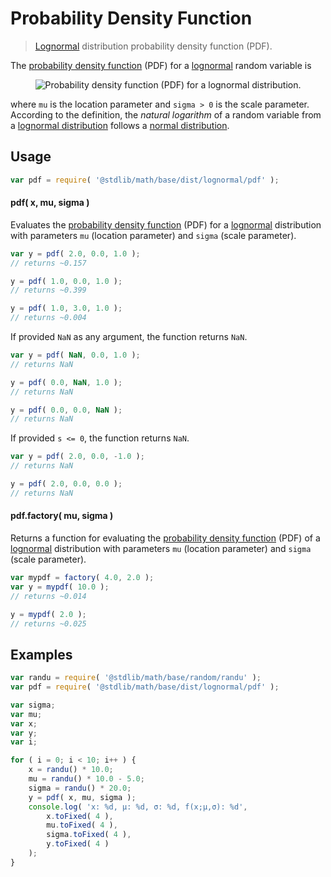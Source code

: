 # Probability Density Function

> [Lognormal][lognormal] distribution probability density function (PDF).


<section class="intro">

The [probability density function][pdf] (PDF) for a [lognormal][lognormal] random variable is

<!-- <equation class="equation" label="eq:pdf" align="center" raw="f(x;\mu,\sigma) = \frac{1}{x\sqrt{2\pi\sigma^2}} e^{-\frac{\left(\ln x-\mu\right)^2}{2\sigma^2}}" alt="Probability density function (PDF) for a lognormal distribution."> -->

<div class="equation" align="center" data-raw-text="f(x;\mu,\sigma) = \frac{1}{x\sqrt{2\pi\sigma^2}} e^{-\frac{\left(\ln x-\mu\right)^2}{2\sigma^2}}" data-equation="eq:pdf">
    <img src="" alt="Probability density function (PDF) for a lognormal distribution.">
    <br>
</div>

<!-- </equation> -->

where `mu` is the location parameter and `sigma > 0` is the scale parameter. According to the definition, the *natural logarithm* of a random variable from a
[lognormal distribution][lognormal] follows a [normal distribution][normal].

</section>

<!-- /.intro -->


<section class="usage">

## Usage

``` javascript
var pdf = require( '@stdlib/math/base/dist/lognormal/pdf' );
```

#### pdf( x, mu, sigma )

Evaluates the [probability density function][pdf] (PDF) for a [lognormal][lognormal] distribution with parameters `mu` (location parameter) and `sigma` (scale parameter).

``` javascript
var y = pdf( 2.0, 0.0, 1.0 );
// returns ~0.157

y = pdf( 1.0, 0.0, 1.0 );
// returns ~0.399

y = pdf( 1.0, 3.0, 1.0 );
// returns ~0.004
```

If provided `NaN` as any argument, the function returns `NaN`.

``` javascript
var y = pdf( NaN, 0.0, 1.0 );
// returns NaN

y = pdf( 0.0, NaN, 1.0 );
// returns NaN

y = pdf( 0.0, 0.0, NaN );
// returns NaN
```

If provided `s <= 0`, the function returns `NaN`.

``` javascript
var y = pdf( 2.0, 0.0, -1.0 );
// returns NaN

y = pdf( 2.0, 0.0, 0.0 );
// returns NaN
```

#### pdf.factory( mu, sigma )

Returns a function for evaluating the [probability density function][pdf] (PDF) of a [lognormal][lognormal] distribution with parameters `mu` (location parameter) and `sigma` (scale parameter).

``` javascript
var mypdf = factory( 4.0, 2.0 );
var y = mypdf( 10.0 );
// returns ~0.014

y = mypdf( 2.0 );
// returns ~0.025
```

</section>

<!-- /.usage -->


<section class="examples">

## Examples

``` javascript
var randu = require( '@stdlib/math/base/random/randu' );
var pdf = require( '@stdlib/math/base/dist/lognormal/pdf' );

var sigma;
var mu;
var x;
var y;
var i;

for ( i = 0; i < 10; i++ ) {
    x = randu() * 10.0;
    mu = randu() * 10.0 - 5.0;
    sigma = randu() * 20.0;
    y = pdf( x, mu, sigma );
    console.log( 'x: %d, µ: %d, σ: %d, f(x;µ,σ): %d',
        x.toFixed( 4 ),
        mu.toFixed( 4 ),
        sigma.toFixed( 4 ),
        y.toFixed( 4 )
    );
}
```

</section>

<!-- /.examples -->


<section class="links">

[lognormal]: https://en.wikipedia.org/wiki/Lognormal_distribution
[normal]: https://en.wikipedia.org/wiki/Normal_distribution
[pdf]: https://en.wikipedia.org/wiki/Probability_density_function

</section>

<!-- /.links -->
